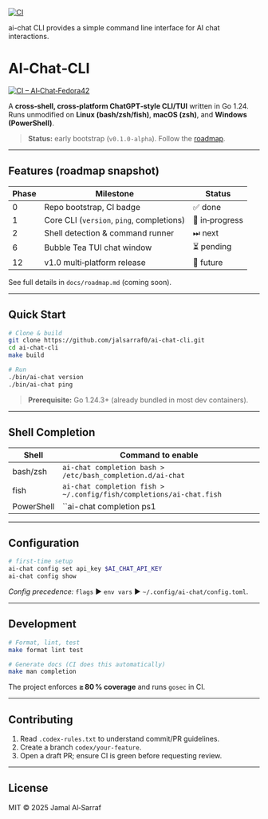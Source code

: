 
[![CI](https://github.com/jalsarraf0/ai-chat-cli/actions/workflows/ci.yml/badge.svg)](https://github.com/jalsarraf0/ai-chat-cli/actions/workflows/ci.yml)

ai-chat CLI provides a simple command line interface for AI chat interactions.

# AI‑Chat‑CLI

[![CI – AI‑Chat‑Fedora42](https://github.com/jalsarraf0/ai-chat-cli/actions/workflows/ci.yml/badge.svg)](https://github.com/jalsarraf0/ai-chat-cli/actions/workflows/ci.yml)

A **cross‑shell, cross‑platform ChatGPT‑style CLI/TUI** written in Go 1.24.  
Runs unmodified on **Linux (bash/zsh/fish)**, **macOS (zsh)**, and **Windows (PowerShell)**.

> **Status:** early bootstrap (`v0.1.0‑alpha`).  Follow the [roadmap](#roadmap).

---

## Features (roadmap snapshot)

| Phase | Milestone                                  | Status |
|-------|--------------------------------------------|--------|
| 0     | Repo bootstrap, CI badge                   | ✅ done |
| 1     | Core CLI (`version`, `ping`, completions)  | 🔨 in‑progress |
| 2     | Shell detection & command runner           | ⏭ next |
| 6     | Bubble Tea TUI chat window                 | ⏳ pending |
| 12    | v1.0 multi‑platform release                | 🚀 future |

See full details in `docs/roadmap.md` (coming soon).

---

## Quick Start

```bash
# Clone & build
git clone https://github.com/jalsarraf0/ai-chat-cli.git
cd ai-chat-cli
make build

# Run
./bin/ai-chat version
./bin/ai-chat ping
```

> **Prerequisite:** Go 1.24.3+ (already bundled in most dev containers).

---

## Shell Completion

| Shell     | Command to enable |
|-----------|-------------------|
| bash/zsh  | `ai-chat completion bash > /etc/bash_completion.d/ai-chat` |
| fish      | `ai-chat completion fish > ~/.config/fish/completions/ai-chat.fish` |
| PowerShell| ``ai-chat completion ps1 | Out-File $PROFILE`` |

---

## Configuration

```bash
# first-time setup
ai-chat config set api_key $AI_CHAT_API_KEY
ai-chat config show
```

*Config precedence:* `flags` ▶ `env vars` ▶ `~/.config/ai-chat/config.toml`.

---

## Development

```bash
# Format, lint, test
make format lint test

# Generate docs (CI does this automatically)
make man completion
```

The project enforces **≥ 80 % coverage** and runs `gosec` in CI.

---

## Contributing

1. Read `.codex-rules.txt` to understand commit/PR guidelines.
2. Create a branch `codex/your-feature`.
3. Open a draft PR; ensure CI is green before requesting review.

---

## License

MIT © 2025 Jamal Al‑Sarraf

